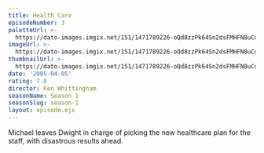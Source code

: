 ```yaml
---
title: Health Care
episodeNumber: 3
paletteUrl: >-
  https://dato-images.imgix.net/151/1471789226-oQd8zzPk64Sn2dsFMHFN8uCdRfc.jpg?auto=enhance&ch=DPR%2CWidth&palette=json
imageUrl: >-
  https://dato-images.imgix.net/151/1471789226-oQd8zzPk64Sn2dsFMHFN8uCdRfc.jpg?auto=compress%2Cformat&ch=DPR%2CWidth&w=500
thumbnailUrl: >-
  https://dato-images.imgix.net/151/1471789226-oQd8zzPk64Sn2dsFMHFN8uCdRfc.jpg?auto=enhance&ch=DPR%2CWidth&fit=crop&fm=jpg&h=280&w=500
date: '2005-04-05'
rating: 7.8
director: Ken Whittingham
seasonName: Season 1
seasonSlug: season-1
layout: episode.ejs
---
```


Michael leaves Dwight in charge of picking the new healthcare plan for the staff, with disastrous results ahead.